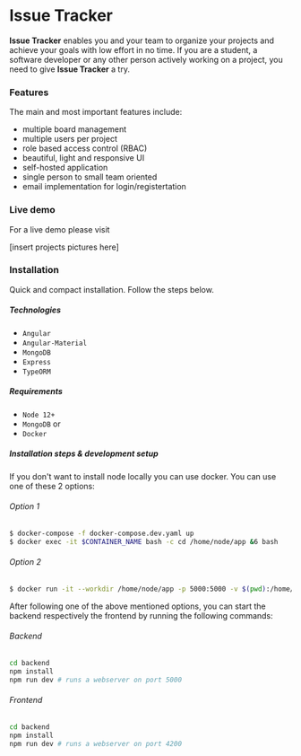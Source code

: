 # Issue Tracker

**Issue Tracker** enables you and your team to organize your projects and achieve your goals with low effort in no time. If you are a student, a software developer or any other person actively working on a project, you need to give **Issue Tracker** a try.

### Features

The main and most important features include:

- multiple board management
- multiple users per project
- role based access control (RBAC)
- beautiful, light and responsive UI
- self-hosted application
- single person to small team oriented
- email implementation for login/registertation

### Live demo

For a live demo please visit <link>

[insert projects pictures here]

### Installation

Quick and compact installation. Follow the steps below.

##### Technologies

- `Angular`
- `Angular-Material`
- `MongoDB`
- `Express`
- `TypeORM`

##### Requirements

- `Node 12+`
- `MongoDB`
  or
- `Docker`

##### Installation steps & development setup

If you don't want to install node locally you can use docker.
You can use one of these 2 options:

###### Option 1

```bash
$ docker-compose -f docker-compose.dev.yaml up
$ docker exec -it $CONTAINER_NAME bash -c cd /home/node/app &6 bash
```

###### Option 2

```bash
$ docker run -it --workdir /home/node/app -p 5000:5000 -v $(pwd):/home/node/app node:12 bash
```

After following one of the above mentioned options, you can start the backend respectively the frontend by running the following commands:

###### Backend

```bash
cd backend
npm install
npm run dev # runs a webserver on port 5000
```

###### Frontend

```bash
cd backend
npm install
npm run dev # runs a webserver on port 4200
```
